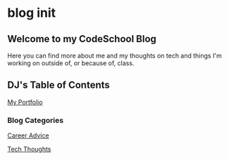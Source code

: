 # blog init

## Welcome to my CodeSchool Blog

Here you can find more about me and my thoughts on tech and things I'm working on outside of, or because of, class.

<!-- ## Students READTHIS

Add a folder in the 2024 folder with your name on it. 
It should contain a single file titled index.md or README.md along with a folder titled Portfolio
 -->

## DJ's Table of Contents

[My Portfolio](DJ/Portfolio/index)

<!-- [Module 1](/Module1/) -->

### Blog Categories

[Career Advice](DJ/Career/index)

[Tech Thoughts](DJ/Tech/index)

